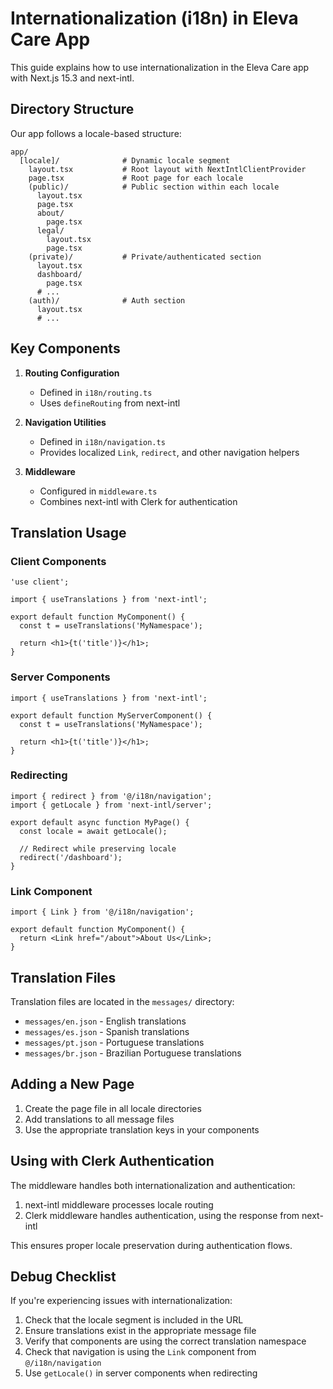 # Internationalization (i18n) in Eleva Care App

This guide explains how to use internationalization in the Eleva Care app with Next.js 15.3 and next-intl.

## Directory Structure

Our app follows a locale-based structure:

```
app/
  [locale]/              # Dynamic locale segment
    layout.tsx           # Root layout with NextIntlClientProvider
    page.tsx             # Root page for each locale
    (public)/            # Public section within each locale
      layout.tsx
      page.tsx
      about/
        page.tsx
      legal/
        layout.tsx
        page.tsx
    (private)/           # Private/authenticated section
      layout.tsx
      dashboard/
        page.tsx
      # ...
    (auth)/              # Auth section
      layout.tsx
      # ...
```

## Key Components

1. **Routing Configuration**

   - Defined in `i18n/routing.ts`
   - Uses `defineRouting` from next-intl

2. **Navigation Utilities**

   - Defined in `i18n/navigation.ts`
   - Provides localized `Link`, `redirect`, and other navigation helpers

3. **Middleware**
   - Configured in `middleware.ts`
   - Combines next-intl with Clerk for authentication

## Translation Usage

### Client Components

```tsx
'use client';

import { useTranslations } from 'next-intl';

export default function MyComponent() {
  const t = useTranslations('MyNamespace');

  return <h1>{t('title')}</h1>;
}
```

### Server Components

```tsx
import { useTranslations } from 'next-intl';

export default function MyServerComponent() {
  const t = useTranslations('MyNamespace');

  return <h1>{t('title')}</h1>;
}
```

### Redirecting

```tsx
import { redirect } from '@/i18n/navigation';
import { getLocale } from 'next-intl/server';

export default async function MyPage() {
  const locale = await getLocale();

  // Redirect while preserving locale
  redirect('/dashboard');
}
```

### Link Component

```tsx
import { Link } from '@/i18n/navigation';

export default function MyComponent() {
  return <Link href="/about">About Us</Link>;
}
```

## Translation Files

Translation files are located in the `messages/` directory:

- `messages/en.json` - English translations
- `messages/es.json` - Spanish translations
- `messages/pt.json` - Portuguese translations
- `messages/br.json` - Brazilian Portuguese translations

## Adding a New Page

1. Create the page file in all locale directories
2. Add translations to all message files
3. Use the appropriate translation keys in your components

## Using with Clerk Authentication

The middleware handles both internationalization and authentication:

1. next-intl middleware processes locale routing
2. Clerk middleware handles authentication, using the response from next-intl

This ensures proper locale preservation during authentication flows.

## Debug Checklist

If you're experiencing issues with internationalization:

1. Check that the locale segment is included in the URL
2. Ensure translations exist in the appropriate message file
3. Verify that components are using the correct translation namespace
4. Check that navigation is using the `Link` component from `@/i18n/navigation`
5. Use `getLocale()` in server components when redirecting
